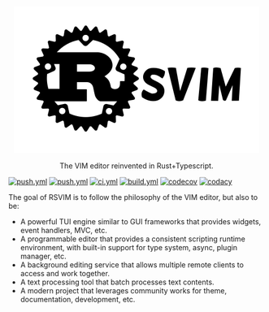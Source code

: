 <p align="center">
  <img alt="logo.svg" src="https://raw.githubusercontent.com/rsvim/assets/main/logo/RSVIM-logo-v3.svg" />
</p>

<p align="center">
The VIM editor reinvented in Rust+Typescript.
</p>

<p>
  <a href="https://crates.io/crates/rsvim"><img alt="push.yml" src="https://img.shields.io/crates/v/rsvim" /></a>
  <a href="https://docs.rs/rsvim/latest/rsvim/"><img alt="push.yml" src="https://img.shields.io/docsrs/rsvim" /></a>
  <a href="https://github.com/rsvim/rsvim/actions/workflows/ci.yml"><img alt="ci.yml" src="https://img.shields.io/github/actions/workflow/status/rsvim/rsvim/ci.yml?branch=main&label=ci" /></a>
  <a href="https://github.com/rsvim/rsvim/actions/workflows/build.yml"><img alt="build.yml" src="https://img.shields.io/github/actions/workflow/status/rsvim/rsvim/build.yml?branch=main&label=build" /></a>
  <a href="https://app.codecov.io/gh/rsvim/rsvim"><img alt="codecov" src="https://img.shields.io/codecov/c/github/rsvim/rsvim/main" /></a>
  <a href="https://app.codacy.com/gh/rsvim/rsvim/dashboard?utm_source=gh&utm_medium=referral&utm_content=&utm_campaign=Badge_grade"><img alt="codacy" src="https://img.shields.io/codacy/grade/1c6a3d21352c4f8bb84ff6c7e3ef0399/main" /></a>
</p>

The goal of RSVIM is to follow the philosophy of the VIM editor, but also to be:

- A powerful TUI engine similar to GUI frameworks that provides widgets, event handlers, MVC, etc.
- A programmable editor that provides a consistent scripting runtime environment, with built-in support for type system, async, plugin manager, etc.
- A background editing service that allows multiple remote clients to access and work together.
- A text processing tool that batch processes text contents.
- A modern project that leverages community works for theme, documentation, development, etc.
